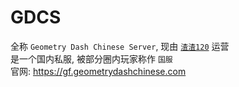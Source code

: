 # GDCS

全称 ```Geometry Dash Chinese Server```, 现由 [```渣渣120```](https://zhazha120.cn) 运营    
是一个国内私服, 被部分圈内玩家称作 ```国服```    
官网: https://gf.geometrydashchinese.com
